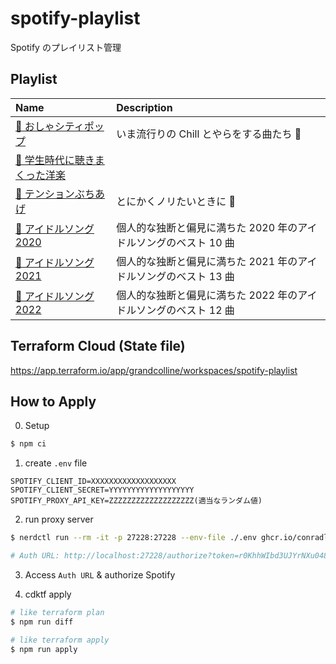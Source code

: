 # spotify-playlist

Spotify のプレイリスト管理

## Playlist

| Name                                                                                      | Description                                                      |
| :---------------------------------------------------------------------------------------- | :--------------------------------------------------------------- |
| [🌃 おしゃシティポップ](https://open.spotify.com/playlist/3Uf0EjLrfkcWg5UeEn12LI)         | いま流行りの Chill とやらをする曲たち 🌛                         |
| [🙈 学生時代に聴きまくった洋楽](https://open.spotify.com/playlist/7d6OulJSDnkhJ7nsXhYSXm) |                                                                  |
| [🤘 テンションぶちあげ](https://open.spotify.com/playlist/5JfyVXie2NkPwij6s4G6Bg)         | とにかくノリたいときに 🕺                                        |
| [🎤 アイドルソング 2020](https://open.spotify.com/playlist/6TsxDGJwzNWFo7WgOcZ2b5)        | 個人的な独断と偏見に満ちた 2020 年のアイドルソングのベスト 10 曲 |
| [🎤 アイドルソング 2021](https://open.spotify.com/playlist/3CyXtSIkEQavG7gQCXmFnJ)        | 個人的な独断と偏見に満ちた 2021 年のアイドルソングのベスト 13 曲 |
| [🎤 アイドルソング 2022](https://open.spotify.com/playlist/1UmIgFvWz3CmuBm1v1Oxb0)        | 個人的な独断と偏見に満ちた 2022 年のアイドルソングのベスト 12 曲 |

## Terraform Cloud (State file)

https://app.terraform.io/app/grandcolline/workspaces/spotify-playlist

## How to Apply

0. Setup

```bash
$ npm ci
```

1. create `.env` file

```
SPOTIFY_CLIENT_ID=XXXXXXXXXXXXXXXXXXX
SPOTIFY_CLIENT_SECRET=YYYYYYYYYYYYYYYYYYY
SPOTIFY_PROXY_API_KEY=ZZZZZZZZZZZZZZZZZZZ(適当なランダム値)
```

2. run proxy server

```bash
$ nerdctl run --rm -it -p 27228:27228 --env-file ./.env ghcr.io/conradludgate/spotify-auth-proxy

# Auth URL: http://localhost:27228/authorize?token=r0KhhWIbd3UJYrNXu048uBw88M9bOvjWNTmK6cgX3y4yBIwU7_wN4xA_DOzwHvAo
```

3. Access `Auth URL` & authorize Spotify

4. cdktf apply

```bash
# like terraform plan
$ npm run diff

# like terraform apply
$ npm run apply
```
